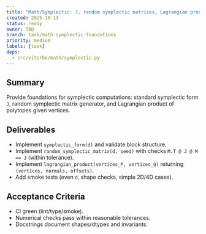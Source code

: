 ```yaml
---
title: "Math/Symplectic: J, random symplectic matrices, Lagrangian product"
created: 2025-10-13
status: ready
owner: TBD
branch: task/math-symplectic-foundations
priority: medium
labels: [task]
deps:
  - src/viterbo/math/symplectic.py
---
```


## Summary

Provide foundations for symplectic computations: standard symplectic form `J`, random symplectic matrix generator, and Lagrangian product of polytopes given vertices.

## Deliverables

- Implement `symplectic_form(d)` and validate block structure.
- Implement `random_symplectic_matrix(d, seed)` with checks `M.T @ J @ M == J` (within tolerance).
- Implement `lagrangian_product(vertices_P, vertices_Q)` returning `(vertices, normals, offsets)`.
- Add smoke tests (even `d`, shape checks, simple 2D/4D cases).

## Acceptance Criteria

- CI green (lint/type/smoke).
- Numerical checks pass within reasonable tolerances.
- Docstrings document shapes/dtypes and invariants.

